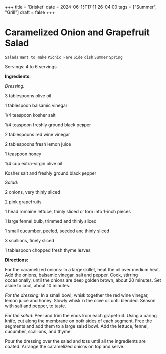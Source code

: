 +++
title = 'Brisket'
date = 2024-06-15T17:11:26-04:00
tags = ["Summer", "Grill"]
draft = false
+++
# Caramelized Onion and Grapefruit Salad

`Salads` `Want to make` `Picnic Fare` `Side dish` `Summer` `Spring`

Servings:  4 to 6 servings 

**Ingredients:**

_Dressing:_

3 tablespoons olive oil

1 tablespoon balsamic vinegar

1/4 teaspoon kosher salt

1/4 teaspoon freshly ground black pepper

2 tablespoons red wine vinegar

2 tablespoons fresh lemon juice

1 teaspoon honey

1/4 cup extra-virgin olive oil

Kosher salt and freshly ground black pepper

_Salad:_

2 onions, very thinly sliced

2 pink grapefruits

1 head romaine lettuce, thinly sliced or torn into 1-inch pieces

1 large fennel bulb, trimmed and thinly sliced

1 small cucumber, peeled, seeded and thinly sliced

3 scallions, finely sliced

1 tablespoon chopped fresh thyme leaves

**Directions:**

For the caramelized onions: In a large skillet, heat the oil over medium heat. Add the onions, balsamic vinegar, salt and pepper. Cook, stirring occasionally, until the onions are deep golden brown, about 20 minutes. Set aside to cool, about 10 minutes.

_For the dressing:_ In a small bowl, whisk together the red wine vinegar, lemon juice and honey. Slowly whisk in the olive oil until blended. Season with salt and pepper, to taste.

_For the salad:_ Peel and trim the ends from each grapefruit. Using a paring knife, cut along the membrane on both sides of each segment. Free the segments and add them to a large salad bowl. Add the lettuce, fennel, cucumber, scallions, and thyme.

Pour the dressing over the salad and toss until all the ingredients are coated. Arrange the caramelized onions on top and serve.      

            
